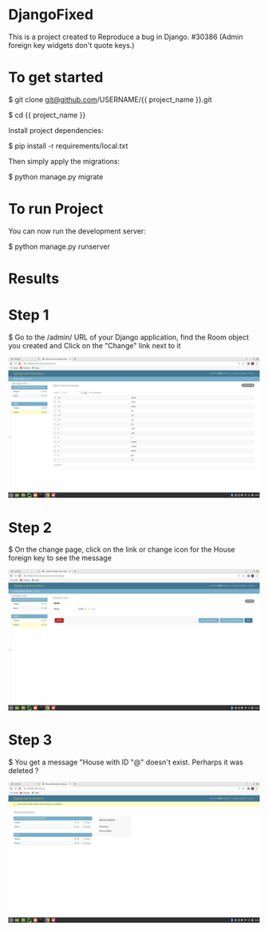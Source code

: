 # DjangoFixed
This is a project created to Reproduce a bug in Django. 
#30386 (Admin foreign key widgets don't quote keys.)

# To get started
$ git clone git@github.com/USERNAME/{{ project_name }}.git

$ cd {{ project_name }}

Install project dependencies:

$ pip install -r requirements/local.txt

Then simply apply the migrations:

$ python manage.py migrate

# To run Project

You can now run the development server:

$ python manage.py runserver
 

# Results
# Step 1

$ Go to the /admin/ URL of your Django application, find the Room object you created and Click on the "Change" link next to it

![PK!.png](https://github.com/Oluwayhemisi/DjangoFixed/blob/main/PK1.jpeg)


# Step 2

$ On the change page, click on the link or change icon for the House foreign key to see the message 

![PK2.png](https://github.com/Oluwayhemisi/DjangoFixed/blob/main/PK2.jpeg)

# Step 3

$ You get a message "House with ID "@" doesn't exist. Perharps it was deleted ?

![PK3.png](https://github.com/Oluwayhemisi/DjangoFixed/blob/main/PK3.jpeg)
